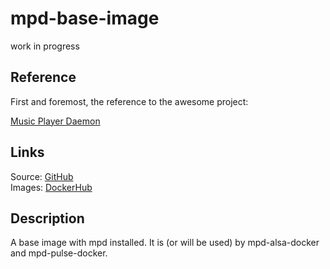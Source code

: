 # mpd-base-image
work in progress

## Reference

First and foremost, the reference to the awesome project:

[Music Player Daemon](https://www.musicpd.org/)

## Links

Source: [GitHub](https://github.com/giof71/mpd-base-image)  
Images: [DockerHub](https://hub.docker.com/r/giof71/mpd-base-image)

## Description

A base image with mpd installed. It is (or will be used) by mpd-alsa-docker and mpd-pulse-docker.
